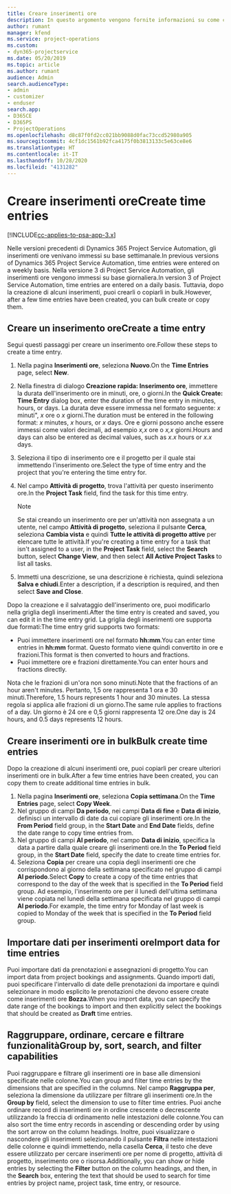 ```yaml
---
title: Creare inserimenti ore
description: In questo argomento vengono fornite informazioni su come creare inserimenti ore.
author: rumant
manager: kfend
ms.service: project-operations
ms.custom:
- dyn365-projectservice
ms.date: 05/20/2019
ms.topic: article
ms.author: rumant
audience: Admin
search.audienceType:
- admin
- customizer
- enduser
search.app:
- D365CE
- D365PS
- ProjectOperations
ms.openlocfilehash: d8c87f0fd2cc021bb9088d0fac73ccd52980a905
ms.sourcegitcommit: 4cf1dc1561b92fca4175f0b3813133c5e63ce8e6
ms.translationtype: HT
ms.contentlocale: it-IT
ms.lasthandoff: 10/28/2020
ms.locfileid: "4131282"
---
```

# <a name="create-time-entries"></a><span data-ttu-id="6915e-103">Creare inserimenti ore</span><span class="sxs-lookup"><span data-stu-id="6915e-103">Create time entries</span></span>

[!INCLUDE[cc-applies-to-psa-app-3.x](../includes/cc-applies-to-psa-app-3x.md)]

<span data-ttu-id="6915e-104">Nelle versioni precedenti di Dynamics 365 Project Service Automation, gli inserimenti ore venivano immessi su base settimanale.</span><span class="sxs-lookup"><span data-stu-id="6915e-104">In previous versions of Dynamics 365 Project Service Automation, time entries were entered on a weekly basis.</span></span> <span data-ttu-id="6915e-105">Nella versione 3 di Project Service Automation, gli inserimenti ore vengono immessi su base giornaliera.</span><span class="sxs-lookup"><span data-stu-id="6915e-105">In version 3 of Project Service Automation, time entries are entered on a daily basis.</span></span> <span data-ttu-id="6915e-106">Tuttavia, dopo la creazione di alcuni inserimenti, puoi crearli o copiarli in bulk.</span><span class="sxs-lookup"><span data-stu-id="6915e-106">However, after a few time entries have been created, you can bulk create or copy them.</span></span>

## <a name="create-a-time-entry"></a><span data-ttu-id="6915e-107">Creare un inserimento ore</span><span class="sxs-lookup"><span data-stu-id="6915e-107">Create a time entry</span></span>

<span data-ttu-id="6915e-108">Segui questi passaggi per creare un inserimento ore.</span><span class="sxs-lookup"><span data-stu-id="6915e-108">Follow these steps to create a time entry.</span></span>

1. <span data-ttu-id="6915e-109">Nella pagina **Inserimenti ore**, seleziona **Nuovo**.</span><span class="sxs-lookup"><span data-stu-id="6915e-109">On the **Time Entries** page, select **New**.</span></span>
2. <span data-ttu-id="6915e-110">Nella finestra di dialogo **Creazione rapida: Inserimento ore**, immettere la durata dell'inserimento ore in minuti, ore, o giorni.</span><span class="sxs-lookup"><span data-stu-id="6915e-110">In the **Quick Create: Time Entry** dialog box, enter the duration of the time entry in minutes, hours, or days.</span></span> <span data-ttu-id="6915e-111">La durata deve essere immessa nel formato seguente: *x* minuti", *x* ore o *x* giorni.</span><span class="sxs-lookup"><span data-stu-id="6915e-111">The duration must be entered in the following format: *x* minutes, *x* hours, or *x* days.</span></span> <span data-ttu-id="6915e-112">Ore e giorni possono anche essere immessi come valori decimali, ad esempio *x,x* ore o *x,x* giorni.</span><span class="sxs-lookup"><span data-stu-id="6915e-112">Hours and days can also be entered as decimal values, such as *x.x* hours or *x.x* days.</span></span>
3. <span data-ttu-id="6915e-113">Seleziona il tipo di inserimento ore e il progetto per il quale stai immettendo l'inserimento ore.</span><span class="sxs-lookup"><span data-stu-id="6915e-113">Select the type of time entry and the project that you're entering the time entry for.</span></span>
4. <span data-ttu-id="6915e-114">Nel campo **Attività di progetto**, trova l'attività per questo inserimento ore.</span><span class="sxs-lookup"><span data-stu-id="6915e-114">In the **Project Task** field, find the task for this time entry.</span></span>

    > [!NOTE]
    > <span data-ttu-id="6915e-115">Se stai creando un inserimento ore per un'attività non assegnata a un utente, nel campo **Attività di progetto**, seleziona il pulsante **Cerca**, seleziona **Cambia vista** e quindi **Tutte le attività di progetto attive** per elencare tutte le attività.</span><span class="sxs-lookup"><span data-stu-id="6915e-115">If you're creating a time entry for a task that isn't assigned to a user, in the **Project Task** field, select the **Search** button, select **Change View**, and then select **All Active Project Tasks** to list all tasks.</span></span>

5. <span data-ttu-id="6915e-116">Immetti una descrizione, se una descrizione è richiesta, quindi seleziona **Salva e chiudi**.</span><span class="sxs-lookup"><span data-stu-id="6915e-116">Enter a description, if a description is required, and then select **Save and Close**.</span></span>

<span data-ttu-id="6915e-117">Dopo la creazione e il salvataggio dell'inserimento ore, puoi modificarlo nella griglia degli inserimenti.</span><span class="sxs-lookup"><span data-stu-id="6915e-117">After the time entry is created and saved, you can edit it in the time entry grid.</span></span> <span data-ttu-id="6915e-118">La griglia degli inserimenti ore supporta due formati:</span><span class="sxs-lookup"><span data-stu-id="6915e-118">The time entry grid supports two formats:</span></span>

- <span data-ttu-id="6915e-119">Puoi immettere inserimenti ore nel formato **hh:mm**.</span><span class="sxs-lookup"><span data-stu-id="6915e-119">You can enter time entries in **hh:mm** format.</span></span> <span data-ttu-id="6915e-120">Questo formato viene quindi convertito in ore e frazioni.</span><span class="sxs-lookup"><span data-stu-id="6915e-120">This format is then converted to hours and fractions.</span></span>
- <span data-ttu-id="6915e-121">Puoi immettere ore e frazioni direttamente.</span><span class="sxs-lookup"><span data-stu-id="6915e-121">You can enter hours and fractions directly.</span></span>

<span data-ttu-id="6915e-122">Nota che le frazioni di un'ora non sono minuti.</span><span class="sxs-lookup"><span data-stu-id="6915e-122">Note that the fractions of an hour aren't minutes.</span></span> <span data-ttu-id="6915e-123">Pertanto, 1,5 ore rappresenta 1 ora e 30 minuti.</span><span class="sxs-lookup"><span data-stu-id="6915e-123">Therefore, 1.5 hours represents 1 hour and 30 minutes.</span></span> <span data-ttu-id="6915e-124">La stessa regola si applica alle frazioni di un giorno.</span><span class="sxs-lookup"><span data-stu-id="6915e-124">The same rule applies to fractions of a day.</span></span> <span data-ttu-id="6915e-125">Un giorno è 24 ore e 0,5 giorni rappresenta 12 ore.</span><span class="sxs-lookup"><span data-stu-id="6915e-125">One day is 24 hours, and 0.5 days represents 12 hours.</span></span>

## <a name="bulk-create-time-entries"></a><span data-ttu-id="6915e-126">Creare inserimenti ore in bulk</span><span class="sxs-lookup"><span data-stu-id="6915e-126">Bulk create time entries</span></span>

<span data-ttu-id="6915e-127">Dopo la creazione di alcuni inserimenti ore, puoi copiarli per creare ulteriori inserimenti ore in bulk.</span><span class="sxs-lookup"><span data-stu-id="6915e-127">After a few time entries have been created, you can copy them to create additional time entries in bulk.</span></span>

1. <span data-ttu-id="6915e-128">Nella pagina **Inserimenti ore**, seleziona **Copia settimana**.</span><span class="sxs-lookup"><span data-stu-id="6915e-128">On the **Time Entries** page, select **Copy Week**.</span></span>
2. <span data-ttu-id="6915e-129">Nel gruppo di campi **Da periodo**, nei campi **Data di fine** e **Data di inizio**, definisci un intervallo di date da cui copiare gli inserimenti ore.</span><span class="sxs-lookup"><span data-stu-id="6915e-129">In the **From Period** field group, in the **Start Date** and **End Date** fields, define the date range to copy time entries from.</span></span>
3. <span data-ttu-id="6915e-130">Nel gruppo di campi **Al periodo**, nel campo **Data di inizio**, specifica la data a partire dalla quale creare gli inserimenti ore.</span><span class="sxs-lookup"><span data-stu-id="6915e-130">In the **To Period** field group, in the **Start Date** field, specify the date to create time entries for.</span></span>
4. <span data-ttu-id="6915e-131">Seleziona **Copia** per creare una copia degli inserimenti ore che corrispondono al giorno della settimana specificato nel gruppo di campi **Al periodo**.</span><span class="sxs-lookup"><span data-stu-id="6915e-131">Select **Copy** to create a copy of the time entries that correspond to the day of the week that is specified in the **To Period** field group.</span></span> <span data-ttu-id="6915e-132">Ad esempio, l'inserimento ore per il lunedì dell'ultima settimana viene copiata nel lunedì della settimana specificata nel gruppo di campi **Al periodo**.</span><span class="sxs-lookup"><span data-stu-id="6915e-132">For example, the time entry for Monday of last week is copied to Monday of the week that is specified in the **To Period** field group.</span></span>

## <a name="import-data-for-time-entries"></a><span data-ttu-id="6915e-133">Importare dati per inserimenti ore</span><span class="sxs-lookup"><span data-stu-id="6915e-133">Import data for time entries</span></span>

<span data-ttu-id="6915e-134">Puoi importare dati da prenotazioni e assegnazioni di progetto.</span><span class="sxs-lookup"><span data-stu-id="6915e-134">You can import data from project bookings and assignments.</span></span> <span data-ttu-id="6915e-135">Quando importi dati, puoi specificare l'intervallo di date delle prenotazioni da importare e quindi selezionare in modo esplicito le prenotazioni che devono essere create come inserimenti ore **Bozza**.</span><span class="sxs-lookup"><span data-stu-id="6915e-135">When you import data, you can specify the date range of the bookings to import and then explicitly select the bookings that should be created as **Draft** time entries.</span></span>

## <a name="group-by-sort-search-and-filter-capabilities"></a><span data-ttu-id="6915e-136">Raggruppare, ordinare, cercare e filtrare funzionalità</span><span class="sxs-lookup"><span data-stu-id="6915e-136">Group by, sort, search, and filter capabilities</span></span>

<span data-ttu-id="6915e-137">Puoi raggruppare e filtrare gli inserimenti ore in base alle dimensioni specificate nelle colonne.</span><span class="sxs-lookup"><span data-stu-id="6915e-137">You can group and filter time entries by the dimensions that are specified in the columns.</span></span> <span data-ttu-id="6915e-138">Nel campo **Raggruppa per**, seleziona la dimensione da utilizzare per filtrare gli inserimenti ore.</span><span class="sxs-lookup"><span data-stu-id="6915e-138">In the **Group by** field, select the dimension to use to filter time entries.</span></span> <span data-ttu-id="6915e-139">Puoi anche ordinare record di inserimenti ore in ordine crescente o decrescente utilizzando la freccia di ordinamento nelle intestazioni delle colonne.</span><span class="sxs-lookup"><span data-stu-id="6915e-139">You can also sort the time entry records in ascending or descending order by using the sort arrow on the column headings.</span></span> <span data-ttu-id="6915e-140">Inoltre, puoi visualizzare o nascondere gli inserimenti selezionando il pulsante **Filtra** nelle intestazioni delle colonne e quindi immettendo, nella casella **Cerca**, il testo che deve essere utilizzato per cercare inserimenti ore per nome di progetto, attività di progetto, inserimento ore o risorsa.</span><span class="sxs-lookup"><span data-stu-id="6915e-140">Additionally, you can show or hide entries by selecting the **Filter** button on the column headings, and then, in the **Search** box, entering the text that should be used to search for time entries by project name, project task, time entry, or resource.</span></span>
